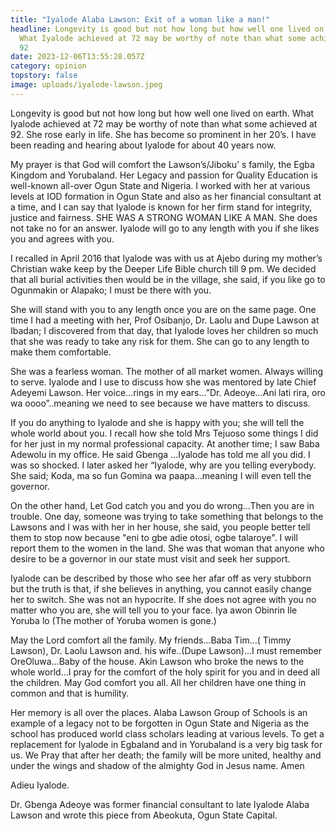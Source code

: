 ```yaml
---
title: "Iyalode Alaba Lawson: Exit of a woman like a man!"
headline: Longevity is good but not how long but how well one lived on earth.
  What Iyalode achieved at 72 may be worthy of note than what some achieved at
  92
date: 2023-12-06T13:55:28.057Z
category: opinion
topstory: false
image: uploads/iyalode-lawson.jpeg
---
```

Longevity is good but not how long but how well one lived on earth. What Iyalode achieved at 72 may be worthy of note than what some achieved at 92. She rose early in life. She has become so prominent in her 20’s. I have been reading and hearing about Iyalode for about 40 years now.



My prayer is that God will comfort the Lawson’s/Jiboku’ s family, the Egba Kingdom and Yorubaland. Her Legacy and passion for Quality Education is well-known all-over Ogun State and Nigeria. I worked with her at various levels at IOD formation in Ogun State and also as her financial consultant at a time, and I can say that Iyalode is known for her firm stand for integrity, justice and fairness. SHE WAS A STRONG WOMAN LIKE A MAN. She does not take no for an answer. Iyalode will go to any length with you if she likes you and agrees with you.



I recalled in April 2016 that Iyalode was with us at Ajebo during my mother’s Christian wake keep by the Deeper Life Bible church till 9 pm. We decided that all burial activities then would be in the village, she said, if you like go to Ogunmakin or Alapako; I must be there with you.



She will stand with you to any length once you are on the same page. One time I had a meeting with her, Prof Osibanjo, Dr. Laolu and Dupe Lawson at Ibadan; I discovered from that day, that Iyalode loves her children so much that she was ready to take any risk for them. She can go to any length to make them comfortable.



She was a fearless woman. The mother of all market women. Always willing to serve. Iyalode and I use to discuss how she was mentored by late Chief Adeyemi Lawson. Her voice…rings in my ears…”Dr. Adeoye…Ani lati rira, oro wa oooo”..meaning we need to see because we have matters to discuss.



If you do anything to Iyalode and she is happy with you; she will tell the whole world about you. I recall how she told Mrs Tejuoso some things I did for her just in my normal professional capacity. At another time; I saw Baba Adewolu in my office. He said Gbenga …Iyalode has told me all you did. I was so shocked. I later asked her “Iyalode, why are you telling everybody. She said; Koda, ma so fun Gomina wa paapa…meaning I will even tell the governor.



On the other hand, Let God catch you and you do wrong…Then you are in trouble. One day, someone was trying to take something that belongs to the Lawsons and I was with her in her house, she said, you people better tell them to stop now because "eni to gbe adie otosi, ogbe talaroye". I will report them to the women in the land.  She was that woman that anyone who desire to be a governor in our state must visit and seek her support.



Iyalode can be described by those who see her afar off as very stubborn but the truth is that, if she believes in anything, you cannot easily change her to switch. She was not an hypocrite. If she does not agree with you no matter who you are, she will tell you to your face. Iya awon Obinrin Ile Yoruba lo (The mother of Yoruba women is gone.)



May the Lord comfort all the family. My friends…Baba Tim…( Timmy Lawson), Dr. Laolu Lawson and. his wife..(Dupe Lawson)…I must remember OreOluwa…Baby of the house.  Akin Lawson who broke the news to the whole world…I pray for the comfort of the holy spirit for you and in deed all the children. May God comfort you all. All her children have one thing in common and that is humility.



Her memory is all over the places. Alaba Lawson Group of Schools is an example of a legacy not to be forgotten in Ogun State and Nigeria as the school has produced world class scholars leading at various levels. To get a replacement for Iyalode in Egbaland and in Yorubaland is a very big task for us. We Pray that after her death; the family will be more united, healthy and under the wings and shadow of the almighty God in Jesus name. Amen



Adieu Iyalode.



Dr. Gbenga Adeoye was former financial consultant to late Iyalode Alaba Lawson and wrote this piece from Abeokuta, Ogun State Capital.